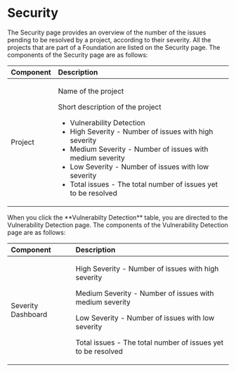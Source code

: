 # Security

The Security page provides an overview of the number of the issues pending to be resolved by a project, according to their severity. All the projects that are part of a Foundation are listed on the Security page. The components of the Security page are as follows:

<table>
  <thead>
    <tr>
      <th style="text-align:left">Component</th>
      <th style="text-align:left">Description</th>
    </tr>
  </thead>
  <tbody>
    <tr>
      <td style="text-align:left">Project</td>
      <td style="text-align:left">
        <p>Name of the project</p>
        <p>Short description of the project</p>
        <ul>
          <li>Vulnerability Detection</li>
          <li>High Severity - Number of issues with high severity</li>
          <li>Medium Severity - Number of issues with medium severity</li>
          <li>Low Severity - Number of issues with low severity</li>
          <li>Total issues - The total number of issues yet to be resolved</li>
        </ul>
      </td>
    </tr>
  </tbody>
</table>When you click the **Vulnerabilty Detection** table, you are directed to the Vulnerability Detection page. The components of the Vulnerability Detection page are as follows:

<table>
  <thead>
    <tr>
      <th style="text-align:left">Component</th>
      <th style="text-align:left">Description</th>
    </tr>
  </thead>
  <tbody>
    <tr>
      <td style="text-align:left">Severity Dashboard</td>
      <td style="text-align:left">
        <p>High Severity - Number of issues with high severity</p>
        <p>Medium Severity - Number of issues with medium severity</p>
        <p>Low Severity - Number of issues with low severity</p>
        <p>Total issues - The total number of issues yet to be resolved</p>
      </td>
    </tr>
  </tbody>
</table>